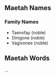 ## Maetah Names


### Family Names
* Taenofay (noble)
* Dinigone (noble)
* Vagivonee (noble)


## Maetah Words
...
